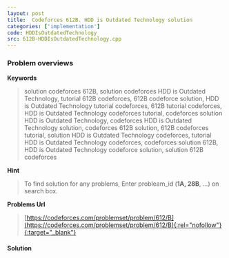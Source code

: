 ```yaml
---
layout: post
title:  Codeforces 612B. HDD is Outdated Technology solution
categories: ['implementation']
code: HDDIsOutdatedTechnology
src: 612B-HDDIsOutdatedTechnology.cpp
---
```

### **Problem overviews**

**Keywords**
> solution codeforces 612B, solution codeforces HDD is Outdated Technology, tutorial 612B codeforces, 612B codeforce solution, HDD is Outdated Technology tutorial codeforces, 612B tutorial codeforces, HDD is Outdated Technology codeforces tutorial, codeforces solution HDD is Outdated Technology, codeforces HDD is Outdated Technology solution, codeforces 612B solution, 612B codeforces tutorial, solution HDD is Outdated Technology codeforces, tutorial HDD is Outdated Technology codeforces, codeforces solution 612B, HDD is Outdated Technology codeforce solution, solution 612B codeforces

**Hint**
> To find solution for any problems, Enter probleam_id (**1A, 28B**, ...) on search box. 

**Problems Url**
> [https://codeforces.com/problemset/problem/612/B](https://codeforces.com/problemset/problem/612/B){:rel="nofollow"}{:target="_blank"}

#### **Solution**



